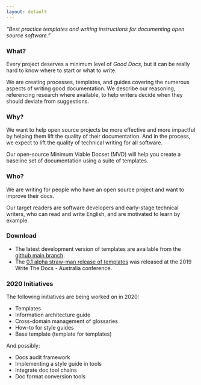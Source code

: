 ```yaml
---
layout: default
---
```


_“Best practice templates and writing instructions for documenting open source software.”_

### What?

Every project deserves a minimum level of _Good Docs_, but it can be really hard to know where to start or what to write. 

We are creating processes, templates, and guides covering the numerous aspects of writing good documentation. We describe our reasoning, referencing research where available, to help writers decide when they should deviate from suggestions.

### Why?

We want to help open source projects be more effective and more impactful by helping them lift the quality of their documentation. And in the process, we expect to lift the quality of technical writing for all software.

Our open-source Minimum Viable Docset (MVD) will help you create a baseline set of documentation using a suite of templates.

### Who?

We are writing for people who have an open source project and want to improve their docs.

Our target readers are software developers and early-stage technical writers, who can read and write English, and are motivated to learn by example.

### Download

* The latest development version of templates are available from the [github main branch](https://github.com/thegooddocsproject/templates).
* The [0.1 alpha straw-man release of templates](https://github.com/thegooddocsproject/templates/releases/tag/v0.1) was released at the 2019 Write The Docs - Australia conference.

### 2020 Initiatives
The following initiatives are being worked on in 2020:
* Templates
* Information architecture guide
* Cross-domain management of glossaries 
* How-to for style guides
* Base template (template for templates)

And possibly:
* Docs audit framework
* Implementing a style guide in tools
* Integrate doc tool chains
* Doc format conversion tools
